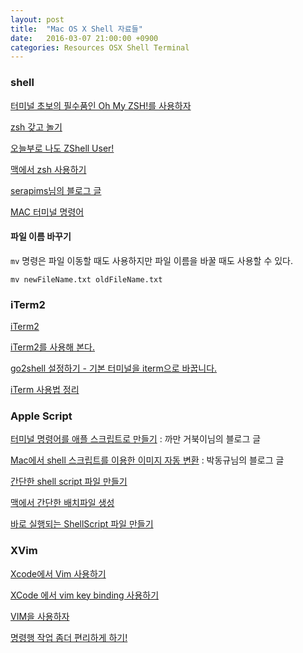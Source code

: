 ```yaml
---
layout: post
title:  "Mac OS X Shell 자료들"
date:   2016-03-07 21:00:00 +0900
categories: Resources OSX Shell Terminal
---
```



### shell

[터미널 초보의 필수품인 Oh My ZSH!를 사용하자](https://nolboo.github.io/blog/2015/08/21/oh-my-zsh/)

[zsh 갖고 놀기](http://coding-korea.blogspot.kr/2012/09/zsh.html)

[오늘부로 나도 ZShell User!](http://justbricks.tumblr.com/post/89465435117/오늘부로-나도-zshell-user)

[맥에서 zsh 사용하기](https://blog.ayukawa.kr/archives/1758)

[serapims님의 블로그 글](http://serapims.tistory.com/entry/OSX-터미널-명령어)  

[MAC 터미널 명령어](http://blog.daum.net/_blog/BlogTypeView.do?blogid=0hG6Q&articleno=133)

#### 파일 이름 바꾸기

`mv` 명령은 파일 이동할 때도 사용하지만 파일 이름을 바꿀 때도 사용할 수 있다.

```
mv newFileName.txt oldFileName.txt
```


### iTerm2

[iTerm2](https://www.iterm2.com/version3.html)

[iTerm2를 사용해 본다.](http://redgolems.tistory.com/31)

[go2shell 설정하기 - 기본 터미널을 iterm으로 바꿉니다.](http://osxtip.tistory.com/168)

[iTerm 사용법 정리](http://osxtip.tistory.com/181)


### Apple Script

[터미널 명령어를 애플 스크립트로 만들기](http://blackturtle.tistory.com/711692) : 까만 거북이님의 블로그 글

[Mac에서 shell 스크립트를 이용한 이미지 자동 변환](http://ivis.cwnu.ac.kr/tc/dongupak/i/entry/Mac에서-shell-스크립트를-이용한-이미지-자동-변환Mac-OS용-3#_post_222) : 박동규님의 블로그 글

[간단한 shell script 파일 만들기](http://mckstory.tistory.com/entry/간단한-shell-script-파일-만들기)

[맥에서 간단한 배치파일 생성](http://yousungjang.blogspot.kr/2012/11/blog-post_3753.html?m=1)

[바로 실행되는 ShellScript 파일 만들기](http://jungryulchoi.tistory.com/4)


### XVim

[Xcode에서 Vim 사용하기](http://blog.cahg.org/wp/?p=305)

[XCode 에서 vim key binding 사용하기](http://tech.scari.net/2012/07/xcode-vim-key-binding.html)

[VIM을 사용하자](http://www.joinc.co.kr/modules/moniwiki/wiki.php/Site/Vim/Documents/UsedVim)

[명령행 작업 좀더 편리하게 하기!](http://redgolems.tistory.com/30)
